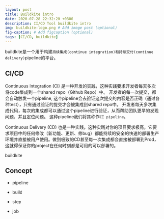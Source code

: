 ```yaml
---
layout: post
title: Buildkite intro
date: 2020-07-28 22:32:20 +0300
description: CI/CD Tool buildkite intro
img: buildkite-logo.png # Add image post (optional)
fig-caption: # Add figcaption (optional)
tags: [CI/CD, buildkite]
---
```


buildkite是一个用于构建`持续集成(continue integration)和持续交付(continue delivery)`pipeline的平台。

## CI/CD
Continuous Integration (CI) 是一种开发的实践，这种实践要求开发者每天多次将code集成到一个shared repo（Github Repo）中。
开发者的每一次提交，都会自动触发一个pipeline, 这个pipeline会去验证这次提交的内容是否正确（通过各种test），只有通过验证的提交才会被集成到shared repo中。
开发者每天多次集成代码，每次的集成都可以通过这个pipeline进行验证，从而帮助团队更早的发现问题，并且定位问题。 这种pipeline我们将其称作`CI pipeline`。

Continuous Delivery (CD) 也是一种实践，这种实践对你的项目要求极高，它要求项目中的任何修改（新功能、更新、修bug）都能持续的安全的快速的部署生产环境并直接被用户使用。做到极致的CD甚至每一次集成都会直接被部署到Prod，这就得保证你的project在任何时刻都是可用的可以部署的。


buildkite 
## Concept

- pipeline

- build

- step

- job
